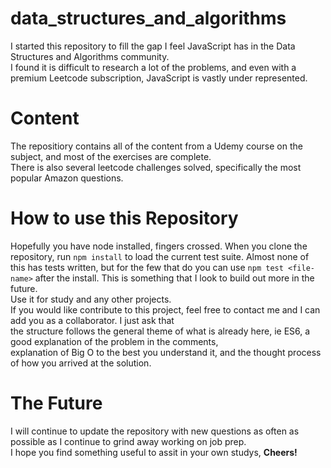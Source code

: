 # data_structures_and_algorithms

I started this repository to fill the gap I feel JavaScript has in the Data Structures and Algorithms community. <br>
I found it is difficult to research a lot of the problems, and even with a premium Leetcode subscription, JavaScript is vastly under represented.

# Content

The repositiory contains all of the content from a Udemy course on the subject, and most of the exercises are complete.<br>
There is also several leetcode challenges solved, specifically the most popular Amazon questions. 

# How to use this Repository

Hopefully you have node installed, fingers crossed. When you clone the repository, run `npm install` to load the current test suite. Almost none of this has tests written, but for the few that do you can use `npm test <file-name>` after the install. This is something that I look to build out more in the future.<br>
Use it for study and any other projects. <br>
If you would like contribute to this project, feel free to contact me and I can add you as a collaborator. I just ask that <br>
the structure follows the general theme of what is already here, ie ES6, a good explanation of the problem in the comments, <br>
explanation of Big O to the best you understand it, and the thought process of how you arrived at the solution.

# The Future

I will continue to update the repository with new questions as often as possible as I continue to grind away working on job prep. <br>
I hope you find something useful to assit in your own studys, **Cheers!**
